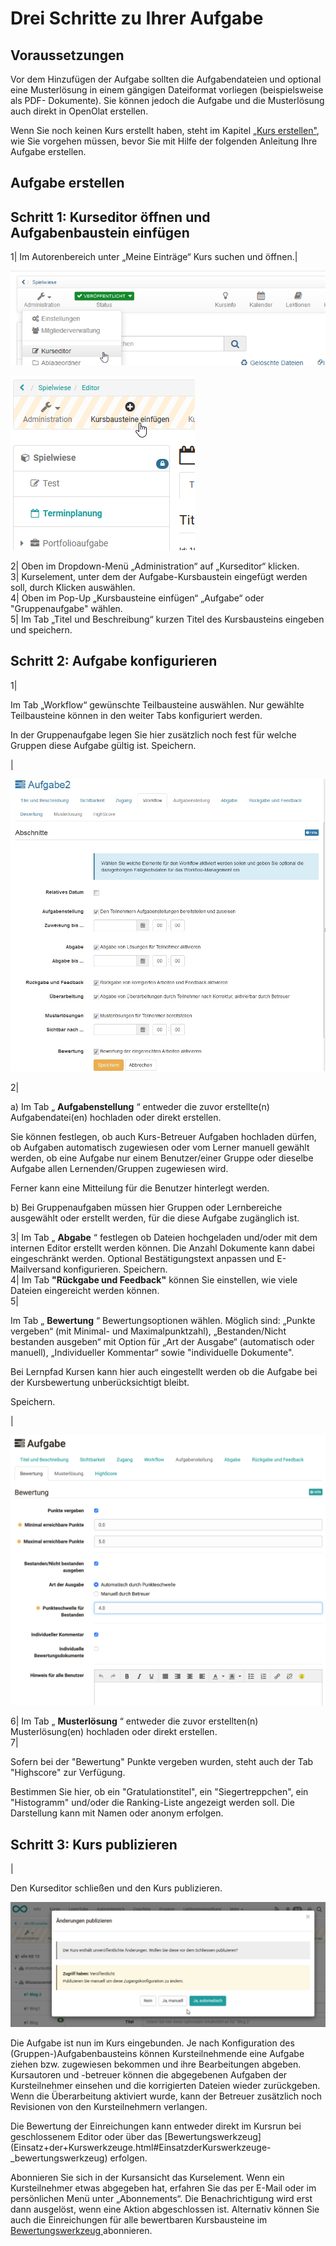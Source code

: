 # Drei Schritte zu Ihrer Aufgabe

##  Voraussetzungen

Vor dem Hinzufügen der Aufgabe sollten die Aufgabendateien und optional eine
Musterlösung in einem gängigen Dateiformat vorliegen (beispielsweise als PDF-
Dokumente). Sie können jedoch die Aufgabe und die Musterlösung auch direkt in
OpenOlat erstellen.

Wenn Sie noch keinen Kurs erstellt haben, steht im Kapitel [„Kurs
erstellen"](Kurs+erstellen.html), wie Sie vorgehen müssen, bevor Sie mit Hilfe
der folgenden Anleitung Ihre Aufgabe erstellen.

##  Aufgabe erstellen

  

Schritt 1: Kurseditor öffnen und Aufgabenbaustein einfügen  
---  
1| Im Autorenbereich unter „Meine Einträge“ Kurs suchen und öffnen.|

![](assets/administration_kurseditor.png)

![](assets/Kursbaustein_einfuegen_menue.png)  
  
2| Oben im Dropdown-Menü „Administration“ auf „Kurseditor“ klicken.  
3| Kurselement, unter dem der Aufgabe-Kursbaustein eingefügt werden soll,
durch Klicken auswählen.  
4| Oben im Pop-Up „Kursbausteine einfügen“ „Aufgabe“ oder "Gruppenaufgabe"
wählen.  
5| Im Tab „Titel und Beschreibung“ kurzen Titel des Kursbausteins eingeben und
speichern.  
  
Schritt 2: Aufgabe konfigurieren  
---  
1|

Im Tab „Workflow“ gewünschte Teilbausteine auswählen. Nur gewählte
Teilbausteine können in den weiter Tabs konfiguriert werden.

In der Gruppenaufgabe legen Sie hier zusätzlich noch fest für welche Gruppen
diese Aufgabe gültig ist. Speichern.

|

![](assets/Aufgabe_workflow.jpg)  
  
  
2|

a) Im Tab „ **Aufgabenstellung** “ entweder die zuvor erstellte(n)
Aufgabendatei(en) hochladen oder direkt erstellen.

Sie können festlegen, ob auch Kurs-Betreuer Aufgaben hochladen dürfen, ob
Aufgaben automatisch zugewiesen oder vom Lerner manuell gewählt werden, ob
eine Aufgabe nur einem Benutzer/einer Gruppe oder dieselbe Aufgabe allen
Lernenden/Gruppen zugewiesen wird.

Ferner kann eine Mitteilung für die Benutzer hinterlegt werden.

b) Bei Gruppenaufgaben müssen hier Gruppen oder Lernbereiche ausgewählt oder
erstellt werden, für die diese Aufgabe zugänglich ist.  
  
3| Im Tab „ **Abgabe** “ festlegen ob Dateien hochgeladen und/oder mit dem
internen Editor erstellt werden können. Die Anzahl Dokumente kann dabei
eingeschränkt werden. Optional Bestätigungstext anpassen und E-Mailversand
konfigurieren. Speichern.  
4| Im Tab **"Rückgabe und Feedback"** können Sie einstellen, wie viele Dateien
eingereicht werden können.  
5|

Im Tab „ **Bewertung** “ Bewertungsoptionen wählen. Möglich sind: „Punkte
vergeben“ (mit Minimal- und Maximalpunktzahl), „Bestanden/Nicht bestanden
ausgeben“ mit Option für „Art der Ausgabe“ (automatisch oder manuell),
„Individueller Kommentar“ sowie "individuelle Dokumente".

Bei Lernpfad Kursen kann hier auch eingestellt werden ob die Aufgabe bei der
Kursbewertung unberücksichtigt bleibt.

Speichern.

|

![](assets/Task_Bewertung_DE.png)  
  
6| Im Tab „ **Musterlösung** “ entweder die zuvor erstellten(n)
Musterlösung(en) hochladen oder direkt erstellen.  
7|

Sofern bei der "Bewertung" Punkte vergeben wurden, steht auch der Tab
"Highscore" zur Verfügung.

Bestimmen Sie hier, ob ein "Gratulationstitel", ein "Siegertreppchen", ein
"Histogramm" und/oder die Ranking-Liste angezeigt werden soll. Die Darstellung
kann mit Namen oder anonym erfolgen.  
  
  

  

Schritt 3: Kurs publizieren  
---  
  
|

Den Kurseditor schließen und den Kurs publizieren.

![](assets/publizieren_blog.png)  
  
  

Die Aufgabe ist nun im Kurs eingebunden. Je nach Konfiguration des
(Gruppen-)Aufgabenbausteins können Kursteilnehmende eine Aufgabe ziehen bzw.
zugewiesen bekommen und ihre Bearbeitungen abgeben. Kursautoren und -betreuer
können die abgegebenen Aufgaben der Kursteilnehmer einsehen und die
korrigierten Dateien wieder zurückgeben. Wenn die Überarbeitung aktiviert
wurde, kann der Betreuer zusätzlich noch Revisionen von den Kursteilnehmern
verlangen.

Die Bewertung der Einreichungen kann entweder direkt im Kursrun bei
geschlossenem Editor oder über das
[Bewertungswerkzeug](Einsatz+der+Kurswerkzeuge.html#EinsatzderKurswerkzeuge-
_bewertungswerkzeug) erfolgen.

Abonnieren Sie sich in der Kursansicht das Kurselement. Wenn ein
Kursteilnehmer etwas abgegeben hat, erfahren Sie das per E-Mail oder im
persönlichen Menü unter „Abonnements“. Die Benachrichtigung wird erst dann
ausgelöst, wenn eine Aktion abgeschlossen ist. Alternativ können Sie auch die
Einreichungen für alle bewertbaren Kursbausteine im [Bewertungswerkzeug
](../../pages/viewpage.action%EF%B9%96pageId=108593653.html)abonnieren.

